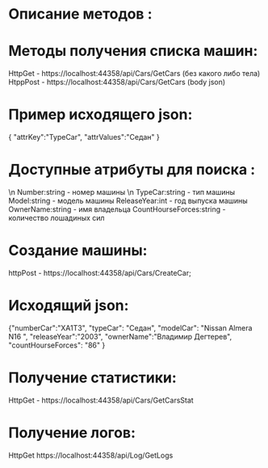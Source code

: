 # Описание методов :
# Методы получения списка машин:
HttpGet - https://localhost:44358/api/Cars/GetCars (без какого либо тела)
HtppPost - https://localhost:44358/api/Cars/GetCars (body json)
# Пример исходящего json:
{
"attrKey":"TypeCar",
"attrValues":"Седан"
}
# Доступные атрибуты для поиска :
\n Number:string - номер машины
\n TypeCar:string - тип машины
Model:string - модель машины
ReleaseYear:int - год выпуска машины
OwnerName:string - имя владельца
CountHourseForces:string - количество лошадиных сил
# Создание машины:
httpPost - https://localhost:44358/api/Cars/CreateCar;
# Исходящий json:
{"numberCar":"XA1T3",
"typeCar": "Седан",
"modelCar": "Nissan Almera N16 ",
"releaseYear":"2003",
"ownerName":"Владимир Дегтерев",
"countHourseForces": "86"
}
# Получение статистики:
HttpGet - https://localhost:44358/api/Cars/GetCarsStat 
# Получение логов:
HttpGet https://localhost:44358/api/Log/GetLogs
